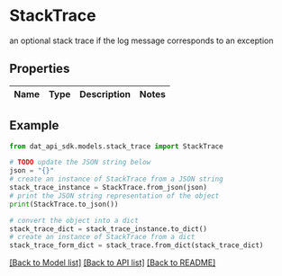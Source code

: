 # StackTrace

an optional stack trace if the log message corresponds to an exception

## Properties

Name | Type | Description | Notes
------------ | ------------- | ------------- | -------------

## Example

```python
from dat_api_sdk.models.stack_trace import StackTrace

# TODO update the JSON string below
json = "{}"
# create an instance of StackTrace from a JSON string
stack_trace_instance = StackTrace.from_json(json)
# print the JSON string representation of the object
print(StackTrace.to_json())

# convert the object into a dict
stack_trace_dict = stack_trace_instance.to_dict()
# create an instance of StackTrace from a dict
stack_trace_form_dict = stack_trace.from_dict(stack_trace_dict)
```
[[Back to Model list]](../README.md#documentation-for-models) [[Back to API list]](../README.md#documentation-for-api-endpoints) [[Back to README]](../README.md)


